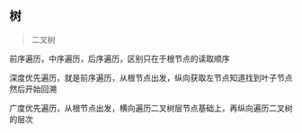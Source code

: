 ## 树

> 二叉树

前序遍历，中序遍历，后序遍历，区别只在于根节点的读取顺序

深度优先遍历，就是前序遍历，从根节点出发，纵向获取左节点知道找到叶子节点然后开始回溯

广度优先遍历，从根节点出发，横向遍历二叉树层节点基础上，再纵向遍历二叉树的层次
